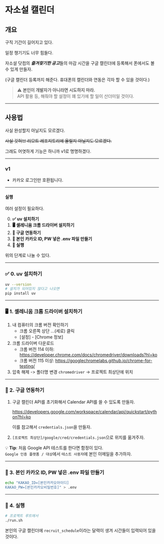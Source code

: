 # 자소설 캘린더
## 개요

구직 기간이 길어지고 있다.

일정 챙기기도 너무 힘들다.

자소설 닷컴의 ***즐겨찾기한 공고***들의 마감 시간을 구글 캘린더에 등록해서 폰에서도 볼 수 있게 만들자.

(구글 캘린더 등록까지 해준다. 휴대폰의 캘린더와 연동은 각자 할 수 있을 것이다.)

> ⚠️ **본인이 개발자가 아니라면 시도하지 마라.**  
> API 활용 등, 해줘야 할 설정이 꽤 있기에 할 일이 산더미일 것이다.

---

## 사용법

사실 완성할지 아닐지도 모르겠다.

~~사실 깃허브 리모트 레포지토리에 올릴지 아닐지도 모르겠다.~~

그래도 어엿하게 기능은 하니까 v1로 명명하겠다.

---

### v1 

- 카카오 로그인만 호환됩니다.

---

#### 실행

여러 설정이 필요하다.

0. **✅ uv 설치하기**
1. **🖥️ 셀레니움 크롬 드라이버 설치하기**
2. **🔗 구글 연동하기**
3. **🔑 본인 카카오 ID, PW 넣은 .env 파일 만들기**
4. **🚀 실행**

위의 단계로 나눌 수 있다.

---

### ✅ 0. uv 설치하기

```bash
uv --version
# 설치가 되어있지 않다고 나오면
pip install uv
```

---

### 🖥️ 1. 셀레니움 크롬 드라이버 설치하기

1. 내 컴퓨터의 크롬 버전 확인하기
    - 크롬 오른쪽 상단 ...(세로) 클릭
    - [설정] - [Chrome 정보]
2. 크롬 드라이버 다운로드
    - 크롬 버전 114 이하: https://developer.chrome.com/docs/chromedriver/downloads?hl=ko
    - 크롬 버전 115 이상: https://googlechromelabs.github.io/chrome-for-testing/
3. 압축 해제 -> 폴더명 변경 `chromedriver` -> 프로젝트 최상단에 위치

---

### 🔗 2. 구글 연동하기

1. 구글 캘린더 API를 초기화해서 Calendar API를 쓸 수 있도록 만들자.

    https://developers.google.com/workspace/calendar/api/quickstart/python?hl=ko

    이를 참고해서 `credentials.json`을 만들자.

2. `[프로젝트 최상단]/google/cred/credentials.json`으로 위치를 옮겨주자.

💡 **Tip**: 처음 Google API 테스트를 한다면 함정이 있다.  
   `Google 인증 플랫폼 / 대상`에서 `테스트 사용자`에 본인 이메일을 추가하자.

---

### 🔑 3. 본인 카카오 ID, PW 넣은 .env 파일 만들기

```bash
echo "KAKAO_ID=[본인카카오아이디]
KAKAO_PW=[본인카카오비밀번호]" > .env
```

---

### 🚀 4. 실행

```bash
# 프로젝트 루트에서
./run.sh
```

본인의 구글 캘린더에 `recruit_schedule`이라는 달력이 생겨 시간들이 입력되어 있을 것이다.